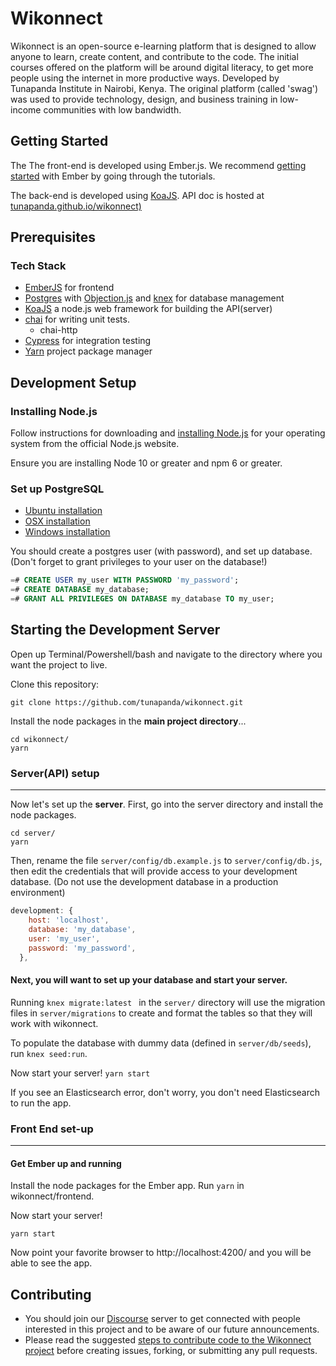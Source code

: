 # Wikonnect

Wikonnect is an open-source e-learning platform that is designed to allow anyone to learn, create content, and contribute to the code. The initial courses offered on the platform will be around digital literacy, to get more people using the internet in more productive ways. Developed by Tunapanda Institute in Nairobi, Kenya. The original platform (called 'swag') was used to provide technology, design, and business training in low-income communities with low bandwidth.

Getting Started
--
The
The front-end is developed using Ember.js. We recommend [getting started](https://guides.emberjs.com/release/getting-started/quick-start/) with Ember by going through the tutorials.

The back-end is developed using [KoaJS](https://koajs.com/). API doc is hosted at [tunapanda.github.io/wikonnect)](https://tunapanda.github.io/wikonnect)

## Prerequisites
### Tech Stack

- [EmberJS](https://guides.emberjs.com) for frontend
- [Postgres](https://www.postgresql.org/) with [Objection.js](https://vincit.github.io/objection.js/) and [knex](https://gist.github.com/NigelEarle/80150ff1c50031e59b872baf0e474977) for database management
- [KoaJS](https://koajs.com/) a node.js web framework for building the API(server)
- [chai](https://www.chaijs.com/) for writing unit tests.
  - chai-http
- [Cypress](https://cypress.io) for integration testing
- [Yarn](https://yarnpkg.com/) project package manager

Development Setup
--


### Installing Node.js
Follow instructions for downloading and [installing Node.js](https://nodejs.org/en/download/) for your operating system from the official Node.js website.

Ensure you are installing Node 10 or greater and npm 6 or greater.

### Set up PostgreSQL
- [Ubuntu installation](https://www.digitalocean.com/community/tutorials/how-to-install-and-use-postgresql-on-ubuntu-18-04)
- [OSX installation](https://www.codementor.io/engineerapart/getting-started-with-postgresql-on-mac-osx-are8jcopb)
- [Windows installation](http://www.postgresqltutorial.com/install-postgresql/)

You should create a postgres user (with password), and set up database. (Don't forget to grant privileges to your user on the database!)
```SQL
=# CREATE USER my_user WITH PASSWORD 'my_password';
=# CREATE DATABASE my_database;
=# GRANT ALL PRIVILEGES ON DATABASE my_database TO my_user;
```
## Starting the Development Server
Open up Terminal/Powershell/bash and navigate to the directory where you want the project to live.

Clone this repository:
```
git clone https://github.com/tunapanda/wikonnect.git
```

Install the node packages in the **main project directory**...

```
cd wikonnect/
yarn
```

### Server(API) setup
_______

Now let's set up the **server**. First, go into the server directory and install the node packages.

```
cd server/
yarn
```

Then, rename the  file `server/config/db.example.js` to `server/config/db.js`, then edit the credentials that will provide access to your development database. (Do not use the development database in a production environment)

```js
development: {
    host: 'localhost',
    database: 'my_database',
    user: 'my_user',
    password: 'my_password',
  },
```

#### Next, you will want to set up your database and start your server.

Running `knex migrate:latest ` in the `server/` directory will use the migration files in `server/migrations` to create and format the tables so that they will work with wikonnect.

To populate the database with dummy data (defined in `server/db/seeds`), run `knex seed:run`.

Now start your server! `yarn start`

If you see an Elasticsearch error, don't worry, you don't need Elasticsearch to run the app.

### Front End set-up
_______

#### Get Ember up and running

Install the node packages for the Ember app. Run `yarn` in wikonnect/frontend.

Now start your server!

```
yarn start
```
Now point your favorite browser to http://localhost:4200/ and you will be able to see the app.

Contributing
--
- You should join our [Discourse](https://discord.gg/P3d7ds7) server to get connected with people interested in this project and to be aware of our future announcements.
- Please read the suggested [steps to contribute code to the Wikonnect project](https://github.com/tunapanda/wikonnect/blob/master/CONTRIBUTING.md) before creating issues, forking, or submitting any pull requests.